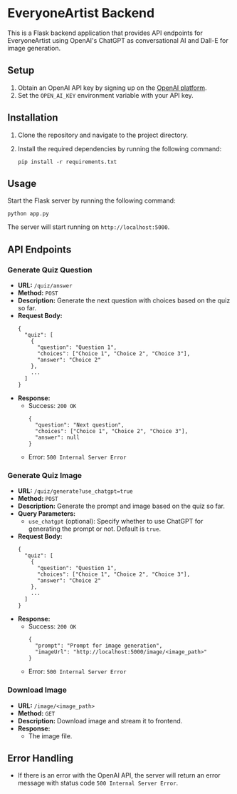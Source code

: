 # EveryoneArtist Backend

This is a Flask backend application that provides API endpoints for EveryoneArtist using OpenAI's ChatGPT as conversational AI and Dall-E for image generation.

## Setup

1. Obtain an OpenAI API key by signing up on the [OpenAI platform](https://platform.openai.com/).
2. Set the `OPEN_AI_KEY` environment variable with your API key.

## Installation

1. Clone the repository and navigate to the project directory.
2. Install the required dependencies by running the following command:

   ```
   pip install -r requirements.txt
   ```

## Usage

Start the Flask server by running the following command:

```
python app.py
```

The server will start running on `http://localhost:5000`.

## API Endpoints

### Generate Quiz Question

- **URL:** `/quiz/answer`
- **Method:** `POST`
- **Description:** Generate the next question with choices based on the quiz so far.
- **Request Body:**
  ```
  {
    "quiz": [
      {
        "question": "Question 1",
        "choices": ["Choice 1", "Choice 2", "Choice 3"],
        "answer": "Choice 2"
      },
      ...
    ]
  }
  ```
- **Response:**
    - Success: `200 OK`
      ```
      {
        "question": "Next question",
        "choices": ["Choice 1", "Choice 2", "Choice 3"],
        "answer": null
      }
      ```
    - Error: `500 Internal Server Error`

### Generate Quiz Image

- **URL:** `/quiz/generate?use_chatgpt=true`
- **Method:** `POST`
- **Description:** Generate the prompt and image based on the quiz so far.
- **Query Parameters:**
    - `use_chatgpt` (optional): Specify whether to use ChatGPT for generating the prompt or not. Default is `true`.
- **Request Body:**
  ```
  {
    "quiz": [
      {
        "question": "Question 1",
        "choices": ["Choice 1", "Choice 2", "Choice 3"],
        "answer": "Choice 2"
      },
      ...
    ]
  }
  ```
- **Response:**
    - Success: `200 OK`
      ```
      {
        "prompt": "Prompt for image generation",
        "imageUrl": "http://localhost:5000/image/<image_path>"
      }
      ```
    - Error: `500 Internal Server Error`

### Download Image

- **URL:** `/image/<image_path>`
- **Method:** `GET`
- **Description:** Download image and stream it to frontend.
- **Response:**
    - The image file.

## Error Handling

- If there is an error with the OpenAI API, the server will return an error message with status code `500 Internal Server Error`.
